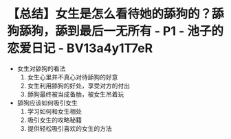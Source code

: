 # 【总结】女生是怎么看待她的舔狗的？舔狗舔狗，舔到最后一无所有 - P1 - 池子的恋爱日记 - BV13a4y1T7eR

-   女生对舔狗的看法
    1.  女生心里并不真心对待舔狗的好意
    2.  女生利用舔狗的好处，享受对方的付出
    3.  舔狗最终被当成备胎，被女生吊着玩
-   舔狗应该如何吸引女生
    1.  学习如何和女生相处
    2.  吸引女生的攻略秘籍
    3.  提供轻松吸引喜欢的女生的方法